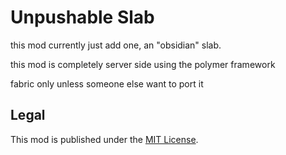 # Unpushable Slab
this mod currently just add one, an "obsidian" slab.

this mod is completely server side using the polymer framework

fabric only unless someone else want to port it

## Legal

This mod is published under the [MIT License](LICENSE).